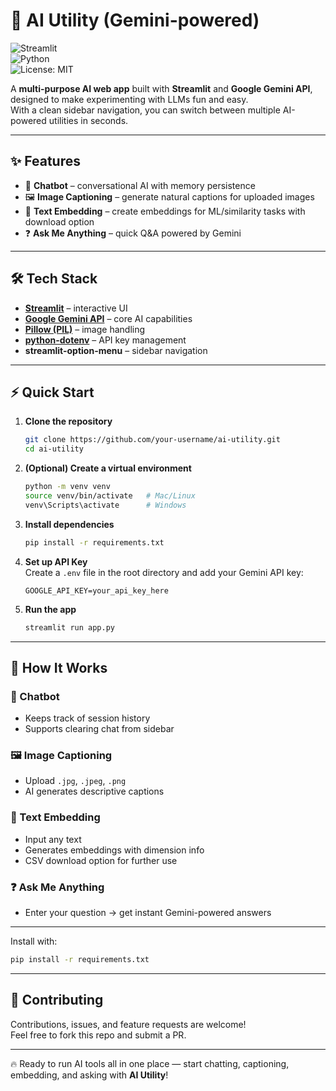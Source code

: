 # 🧩 AI Utility (Gemini-powered)  

![Streamlit](https://img.shields.io/badge/Framework-Streamlit-red?logo=streamlit)  
![Python](https://img.shields.io/badge/Python-3.8%2B-blue?logo=python)  
![License: MIT](https://img.shields.io/badge/License-MIT-green.svg)  

A **multi-purpose AI web app** built with **Streamlit** and **Google Gemini API**, designed to make experimenting with LLMs fun and easy.  
With a clean sidebar navigation, you can switch between multiple AI-powered utilities in seconds.  

---

## ✨ Features  

- 🤖 **Chatbot** – conversational AI with memory persistence  
- 🖼️ **Image Captioning** – generate natural captions for uploaded images  
- 📝 **Text Embedding** – create embeddings for ML/similarity tasks with download option  
- ❓ **Ask Me Anything** – quick Q&A powered by Gemini  

---

## 🛠️ Tech Stack  

- **[Streamlit](https://streamlit.io/)** – interactive UI  
- **[Google Gemini API](https://ai.google.dev/)** – core AI capabilities  
- **[Pillow (PIL)](https://pillow.readthedocs.io/)** – image handling  
- **[python-dotenv](https://pypi.org/project/python-dotenv/)** – API key management  
- **streamlit-option-menu** – sidebar navigation  

---

## ⚡ Quick Start  

1. **Clone the repository**  
   ```bash
   git clone https://github.com/your-username/ai-utility.git
   cd ai-utility
   ```

2. **(Optional) Create a virtual environment**  
   ```bash
   python -m venv venv
   source venv/bin/activate   # Mac/Linux
   venv\Scripts\activate      # Windows
   ```

3. **Install dependencies**  
   ```bash
   pip install -r requirements.txt
   ```

4. **Set up API Key**  
   Create a `.env` file in the root directory and add your Gemini API key:  
   ```env
   GOOGLE_API_KEY=your_api_key_here
   ```

5. **Run the app**  
   ```bash
   streamlit run app.py
   ```

---

## 🎯 How It Works  

### 🤖 Chatbot  
- Keeps track of session history  
- Supports clearing chat from sidebar  

### 🖼️ Image Captioning  
- Upload `.jpg`, `.jpeg`, `.png`  
- AI generates descriptive captions  

### 📝 Text Embedding  
- Input any text  
- Generates embeddings with dimension info  
- CSV download option for further use  

### ❓ Ask Me Anything  
- Enter your question → get instant Gemini-powered answers  

---



Install with:  
```bash
pip install -r requirements.txt
```

---

## 🤝 Contributing  

Contributions, issues, and feature requests are welcome!  
Feel free to fork this repo and submit a PR.  

---

🔥 Ready to run AI tools all in one place — start chatting, captioning, embedding, and asking with **AI Utility**!  
